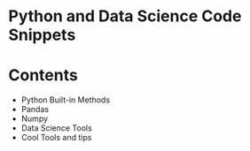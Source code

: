 # Python and Data Science Code Snippets

# Contents
- Python Built-in Methods
- Pandas
- Numpy
- Data Science Tools
- Cool Tools and tips
